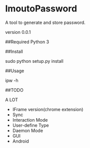 # ImoutoPassword
A tool to generate and store password.

version 0.0.1

##Required
Python 3

##Install

sudo python setup.py install

##Usage

ipw -h

##TODO

A LOT

- IFrame version(chrome extension)
- Sync
- Interaction Mode
- User-define Type
- Daemon Mode
- GUI
- Android

